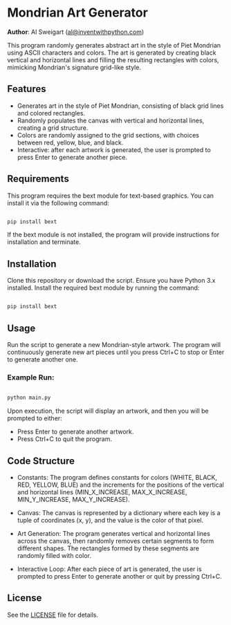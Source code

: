 # Mondrian Art Generator
**Author**: Al Sweigart (al@inventwithpython.com)

This program randomly generates abstract art in the style of Piet Mondrian using ASCII characters and colors. The art is generated by creating black vertical and horizontal lines and filling the resulting rectangles with colors, mimicking Mondrian's signature grid-like style.

## Features
   - Generates art in the style of Piet Mondrian, consisting of black grid lines and colored rectangles.
   - Randomly populates the canvas with vertical and horizontal lines, creating a grid structure.
   - Colors are randomly assigned to the grid sections, with choices between red, yellow, blue, and black.
   - Interactive: after each artwork is generated, the user is prompted to press Enter to generate another piece.

## Requirements
This program requires the bext module for text-based graphics. You can install it via the following command:

```bash

pip install bext
```
If the bext module is not installed, the program will provide instructions for installation and terminate.

## Installation
Clone this repository or download the script.
Ensure you have Python 3.x installed.
Install the required bext module by running the command:
```bash

pip install bext
```
## Usage
Run the script to generate a new Mondrian-style artwork. The program will continuously generate new art pieces until you press Ctrl+C to stop or Enter to generate another one.

### Example Run:
```bash

python main.py
```

Upon execution, the script will display an artwork, and then you will be prompted to either:

   - Press Enter to generate another artwork.
   - Press Ctrl+C to quit the program.

## Code Structure
   - Constants: The program defines constants for colors (WHITE, BLACK, RED, YELLOW, BLUE) and the increments for the positions of the vertical and horizontal lines (MIN_X_INCREASE, MAX_X_INCREASE, MIN_Y_INCREASE, MAX_Y_INCREASE).

   - Canvas: The canvas is represented by a dictionary where each key is a tuple of coordinates (x, y), and the value is the color of that pixel.

   - Art Generation: The program generates vertical and horizontal lines across the canvas, then randomly removes certain segments to form different shapes. The rectangles formed by these segments are randomly filled with color.

   - Interactive Loop: After each piece of art is generated, the user is prompted to press Enter to generate another or quit by pressing Ctrl+C.

## License
See the [LICENSE](LICENSE) file for details.
